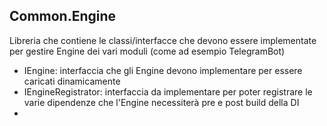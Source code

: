 ## Common.Engine

Libreria che contiene le classi/interfacce che devono essere implementate per gestire Engine dei vari moduli (come ad esempio TelegramBot)

- IEngine: interfaccia che gli Engine devono implementare per essere caricati dinamicamente
- IEngineRegistrator: interfaccia da implementare per poter registrare le varie dipendenze che l'Engine necessiterà pre e post build della DI
- 